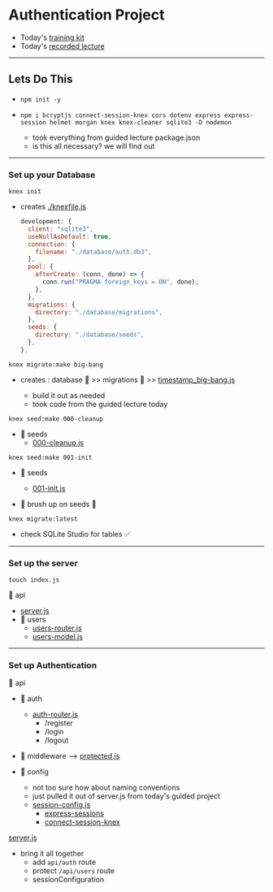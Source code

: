 # Authentication Project

- Today's [training kit]()
- Today's [recorded lecture]()

---

## Lets Do This

- `npm init -y`
- `npm i bcryptjs connect-session-knex cors dotenv express express-session helmet morgan knex knex-cleaner sqlite3 -D nodemon`

  - took everything from guided lecture package.json
  - is this all necessary? we will find out

---

### Set up your Database

`knex init`

- creates [./knexfile.js](knexfile.js)

  ```javascript
  development: {
    client: "sqlite3",
    useNullAsDefault: true,
    connection: {
      filename: "./database/auth.db3",
    },
    pool: {
      afterCreate: (conn, done) => {
        conn.run("PRAGMA foreign_keys = ON", done);
      },
    },
    migrations: {
      directory: "./database/migrations",
    },
    seeds: {
      directory: "./database/seeds",
    },
  },
  ```

`knex migrate:make big-bang`

- creates : database :open_file_folder: >> migrations :open_file_folder: >> [timestamp_big-bang.js](database/migrations/20200817141404_big-bang.js)

  - build it out as needed
  - took code from the guided lecture today

`knex seed:make 000-cleanup`

- :open_file_folder: seeds
  - [000-cleanup.js](database/seeds/000-cleanup.js)

`knex seed:make 001-init`

- :open_file_folder: seeds

  - [001-init.js](database/seeds/001-init.js)

- :eyes: brush up on seeds :eyes:

`knex migrate:latest`

- check SQLite Studio for tables :white_check_mark:

---

### Set up the server

`touch index.js`

:open_file_folder: api

- [server.js](api/server.js)
- :open_file_folder: users
  - [users-router.js](api/users/users-router.js)
  - [users-model.js](api/users/users-model.js)

---

### Set up Authentication

:open_file_folder: api

- :open_file_folder: auth

  - [auth-router.js](api/auth/auth-router.js)
    - /register
    - /login
    - /logout

- :open_file_folder: middleware --> [protected.js](api/middleware/protected.js)

- :open_file_folder: config
  - not too sure how about naming conventions
  - just pulled it out of server.js from today's guided project
  - [session-config.js](api/config/session-config.js)
    - [express-sessions](https://www.npmjs.com/package/express-session)
    - [connect-session-knex](https://www.npmjs.com/package/connect-session-knex)

[server.js](api/server.js)

- bring it all together
  - add `api/auth` route
  - protect `/api/users` route
  - sessionConfiguration
